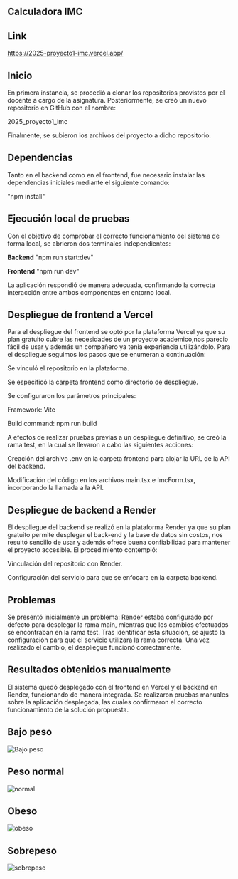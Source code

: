 ##  Calculadora IMC

## Link
https://2025-proyecto1-imc.vercel.app/

## Inicio
En primera instancia, se procedió a clonar los repositorios provistos por el docente a cargo de la asignatura.
Posteriormente, se creó un nuevo repositorio en GitHub con el nombre:

2025_proyecto1_imc

Finalmente, se subieron los archivos del proyecto a dicho repositorio.

## Dependencias
Tanto en el backend como en el frontend, fue necesario instalar las dependencias iniciales mediante el siguiente comando:

"npm install"

## Ejecución local de pruebas
Con el objetivo de comprobar el correcto funcionamiento del sistema de forma local, se abrieron dos terminales independientes:

**Backend**
"npm run start:dev"

**Frontend**
"npm run dev"

La aplicación respondió de manera adecuada, confirmando la correcta interacción entre ambos componentes en entorno local.

## Despliegue de frontend a Vercel
Para el despliegue del frontend se optó por la plataforma Vercel ya que su plan gratuito cubre las necesidades de  un proyecto academico,nos parecio fácil de usar y además  un compañero ya tenia experiencia utilizándolo.
 Para el despliegue seguimos los pasos que se enumeran a continuación:

Se vinculó el repositorio en la plataforma.

Se especificó la carpeta frontend como directorio de despliegue.

Se configuraron los parámetros principales:

Framework: Vite

Build command: npm run build

A efectos de realizar pruebas previas a un despliegue definitivo, se creó la rama test, en la cual se llevaron a cabo las siguientes acciones:

Creación del archivo .env en la carpeta frontend para alojar la URL de la API del backend.

Modificación del código en los archivos main.tsx e ImcForm.tsx, incorporando la llamada a la API.


## Despliegue de backend a Render
El despliegue del backend se realizó en la plataforma Render ya que su plan gratuito permite desplegar el back-end y la base de datos sin costos, nos resultó sencillo de usar y además ofrece buena confiabilidad para mantener el proyecto accesible.
El procedimiento contempló:

Vinculación del repositorio con Render.

Configuración del servicio para que se enfocara en la carpeta backend.

## Problemas 
Se presentó inicialmente un problema: Render estaba configurado por defecto para desplegar la rama main, mientras que los cambios efectuados se encontraban en la rama test.
Tras identificar esta situación, se ajustó la configuración para que el servicio utilizara la rama correcta. Una vez realizado el cambio, el despliegue funcionó correctamente.


## Resultados obtenidos manualmente
El sistema quedó desplegado con el frontend en Vercel y el backend en Render, funcionando de manera integrada.
Se realizaron pruebas manuales sobre la aplicación desplegada, las cuales confirmaron el correcto funcionamiento de la solución propuesta.

## Bajo peso
![Bajo peso](./images/bajopeso.png)
## Peso normal
![normal](./images/normal.png)
## Obeso
![obeso](./images/obeso.png)
## Sobrepeso
![sobrepeso](./images/sobrepeso.png) 